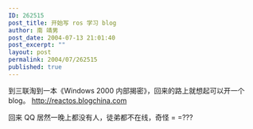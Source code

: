 ```yaml
---
ID: 262515
post_title: 开始写 ros 学习 blog
author: 南 靖男
post_date: 2004-07-13 21:01:40
post_excerpt: ""
layout: post
permalink: 2004/07/262515
published: true
---
```

到三联淘到一本《Windows 2000 内部揭密》，回来的路上就想起可以开一个 blog。
<a href="http://reactos.blogchina.com">http://reactos.blogchina.com</a>

回来 QQ 居然一晚上都没有人，徒弟都不在线，奇怪 = =???